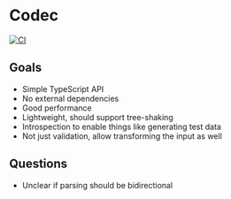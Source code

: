 # Codec

[![CI](https://github.com/sluukkonen/codec/actions/workflows/ci.yml/badge.svg)](https://github.com/sluukkonen/codec/actions/workflows/ci.yml)

## Goals

- Simple TypeScript API
- No external dependencies
- Good performance
- Lightweight, should support tree-shaking
- Introspection to enable things like generating test data
- Not just validation, allow transforming the input as well

## Questions

- Unclear if parsing should be bidirectional
